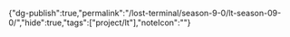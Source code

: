 
{"dg-publish":true,"permalink":"/lost-terminal/season-9-0/lt-season-09-0/","hide":true,"tags":["project/lt"],"noteIcon":""}


 
